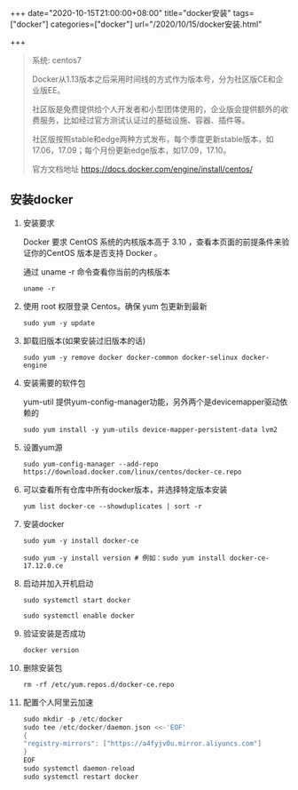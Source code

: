 +++
date="2020-10-15T21:00:00+08:00"
title="docker安装"
tags=["docker"]
categories=["docker"]
url="/2020/10/15/docker安装.html"

+++

> 系统: centos7
>
> Docker从1.13版本之后采用时间线的方式作为版本号，分为社区版CE和企业版EE。
>
> 社区版是免费提供给个人开发者和小型团体使用的，企业版会提供额外的收费服务，比如经过官方测试认证过的基础设施、容器、插件等。
>
> 社区版按照stable和edge两种方式发布，每个季度更新stable版本，如17.06，17.09；每个月份更新edge版本，如17.09，17.10。
>
> 官方文档地址  https://docs.docker.com/engine/install/centos/

## 安装docker



1. 安装要求

    Docker 要求 CentOS 系统的内核版本高于 3.10 ，查看本页面的前提条件来验证你的CentOS 版本是否支持 Docker 。

    通过 uname -r 命令查看你当前的内核版本

    `uname -r`

2. 使用 root 权限登录 Centos。确保 yum 包更新到最新

    `sudo yum -y update`

3. 卸载旧版本(如果安装过旧版本的话)

    `sudo yum -y remove docker docker-common docker-selinux docker-engine`

4. 安装需要的软件包

    yum-util 提供yum-config-manager功能，另外两个是devicemapper驱动依赖的

    `sudo yum install -y yum-utils device-mapper-persistent-data lvm2 `

5. 设置yum源

    `sudo yum-config-manager --add-repo https://download.docker.com/linux/centos/docker-ce.repo`

6. 可以查看所有仓库中所有docker版本，并选择特定版本安装

    `yum list docker-ce --showduplicates | sort -r`

7. 安装docker

    `sudo yum -y install docker-ce`

    `sudo yum -y install version # 例如：sudo yum install docker-ce-17.12.0.ce` 

8. 启动并加入开机启动

    `sudo systemctl start docker`

    `sudo systemctl enable docker`

9. 验证安装是否成功

    `docker version`

10. 删除安装包

    `rm -rf /etc/yum.repos.d/docker-ce.repo`

11. 配置个人阿里云加速

    ``` go
    sudo mkdir -p /etc/docker
    sudo tee /etc/docker/daemon.json <<-'EOF'
    {
    "registry-mirrors": ["https://a4fyjv0u.mirror.aliyuncs.com"]
    }
    EOF
    sudo systemctl daemon-reload
    sudo systemctl restart docker
    ```